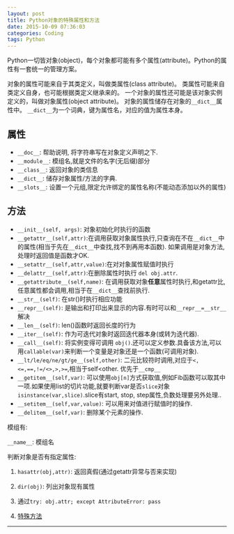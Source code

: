 ```yaml
---
layout: post
title: Python对象的特殊属性和方法
date: 2015-10-09 07:36:03
categories: Coding
tags: Python
---
```


Python一切皆对象(object)，每个对象都可能有多个属性(attribute)。Python的属性有一套统一的管理方案。
 
对象的属性可能来自于其类定义，叫做类属性(class attribute)。
类属性可能来自类定义自身，也可能根据类定义继承来的。
一个对象的属性还可能是该对象实例定义的，叫做对象属性(object attribute)。
对象的属性储存在对象的`__dict__`属性中。
`__dict__`为一个词典，键为属性名，对应的值为属性本身。

## 属性

- `__doc__`: 帮助说明, 将字符串写在对象定义声明之下.
- `__module__`: 模组名,就是文件的名字(无后缀)部分
- `__class__`: 返回对象的类信息
- `__dict__`: 储存对象属性/方法的字典.
- `__slots__`: 设置一个元组,限定允许绑定的属性名称(不能动态添加以外的属性)

## 方法

- `__init__(self, args)`: 对象初始化时执行的函数
- `__getattr__(self,attr)`:在调用获取对象属性执行,只查询在不在`__dict__`中的属性(相当于先在`__dict__`中查找,找不到再用本函数). 如果调用是对象方法, 处理时返回值是函数才OK.
- `__setattr__(self,attr,value)`:在对对象属性赋值时执行
- `__delattr__(self,attr)`:在删除属性时执行 `del obj.attr`.
- `__getattribute__(self,name)`: 在调用获取对象**任意**属性时执行,和getattr比,任意属性都会调用,相当于在`__dict__`查找前执行.
- `__str__(self)`: 在str()时执行相应功能
- `__repr__(self)`: 是输出和打印出来显示的内容.有时可以和`__repr__=__str__`解决
- `__len__(self)`: len()函数时返回长度的行为
- `__iter__(self)`: 作为可迭代对象时返回迭代器本身(或转为迭代器).
- `__call__(self)`: 将实例变得可调用 `obj()`.还可以定义参数.具备该方法,可以用`callable(var)`来判断一个变量是对象还是一个函数(可调用对象).
- `__lt/le/eq/ne/gt/ge__(self,other)`: 二元比较符时调用,对应于`<,<=,==,!=/<>,>,>=`,相当于self<other. 优先于`__cmp__`
- `__getitem__(self,var)`: 可以使用`obj[n]`方式获取值,例如Fib函数可以取其中一项.如果使用list的切片功能,就要判断var是否`slice`对象`isinstance(var,slice)`.slice有start, stop, step属性,负数处理要另外处理..
- `__setitem__(self,var,value)`: 可以用来对值进行赋值时的操作.
- `__delitem__(self,var)`: 删除某个元素的操作.


模组有:

`__name__`: 模组名




判断对象是否有指定属性:

1. `hasattr(obj,attr)`: 返回真假(通过getattr异常与否来实现)
2. `dir(obj)`: 列出对象现有属性
3. 通过`try: obj.attr; except AttributeError: pass`

1. [特殊方法](https://docs.python.org/2/reference/datamodel.html#special-method-names)

------
